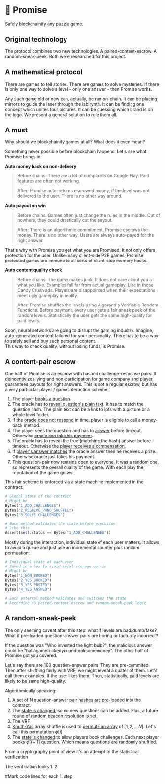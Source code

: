 # 💍 Promise 

Safely blockchainify any puzzle game. 

## Original technology

The protocol combines two new technologies. A paired-content-escrow. A random-sneak-peek. Both were researched for this project.

## A mathematical protocol 

There are games to tell stories. There are games to solve mysteries. If there is only one way to solve a level - only one answer - then Promise works.

Any such game old or new can, actually, be run on-chain. 
It can be placing mirrors to guide the laser through the labirynth. It can be finding one concept which unites four pictures. It can be guessing which brand is on the logo. We present a general solution to rule them all.

## A must
Why should we blockchainify games at all? What does it even mean?

Something never possible before blockchain happens. Let's see what Promise brings in.

**Auto money back on non-delivery** 
> Before chains:
> There are a lot of complaints on Google Play. Paid features are often not working.
>
> After:
> Promise auto-returns escrowed money, if the level was not delivered to the user. There is no other way around. 

**Auto payout on win**
> Before chains:
>  Games often just change the rules in the middle. Out of nowhere, they could drastically cut the payout. 
>
> After:
> There is an algorithmic commitment. Promise escrows the money. There is no other way. Users are always auto-payed for the right answer. 

That's why with Promise you get what you are Promised. It not only offers protection for the user. 
Unlike many client-side P2E games, Promise protected games are immune to all sorts of client-side memory hacks.

**Auto content quality check**
> Before chains:
> The game makes junk. It does not care about you a what you like. Examples fall far from actual gameplay. Like in those Candy Crush ads.
> Players are disappointed when their expectations meet ugly gameplay in reality.
>
> After:
> Promise shuffles the levels using Algorand's Verifiable Random Functions. Before payment, every user gets a fair sneak peek of the random levels. 
> Statistically the user gets the same high-quality for paid levels.

Soon, neural networks are going to disrupt the gaming industry. Imagine, auto-generated content tailored for your personality. There has to be a way to safely sell and buy such personal content.  
This way to check quality, without losing funds, is Promise.

## A content-pair escrow
<!-- Click the link to see a demo game protected by Promise.

From a technical point of view Promise is a gaming escrow. First, it guarantees payout/decincentivizes any fraud. Second, it makes sure 
the content quality is the same as Promised by examples. How can a machine feel the quality? Actually, it can't. But, the user might get a fair sneak peek to decide.
Promise provides random examples of levels before the user pays. The levels are randomly shuffled. So, if the user loved those examples, most likely 
paid ones will be enjoyable as well. 

Which seems important in the age of neural net autogenerated content. Imagine that each person 
receives his own personal generated level. There has to be a way to safely sell and buy personal levels. This way is Promise. -->

One half of Promise is an escrow with hashed challenge-response pairs. It deincentivizes lying and non-participation for game company and player, guarantees payouts for right answers. This is not a regular escrow, but has a very particular player / game interaction scheme:

1. The player [books a question](https://github.com/arty-arty/promise/blob/fe3d97e3c8fc8835e5f59b93a5c108b96d82adbd/contract/contract.py#L242).
2. The oracle has to [reveal question's plain text](https://github.com/arty-arty/promise/blob/fe3d97e3c8fc8835e5f59b93a5c108b96d82adbd/contract/contract.py#L267). It has to match the question hash. The plain text can be a link to ipfs with a picture or a whole level folder.
3. If the [oracle does not respond](https://github.com/arty-arty/promise/blob/fe3d97e3c8fc8835e5f59b93a5c108b96d82adbd/contract/contract.py#L293) in time, player is eligible to call a money-back method.
4. The player sees the question and has to [answer](https://github.com/arty-arty/promise/blob/fe3d97e3c8fc8835e5f59b93a5c108b96d82adbd/contract/contract.py#L307) before timeout. Otherwise [oracle can take his payment](https://github.com/arty-arty/promise/blob/fe3d97e3c8fc8835e5f59b93a5c108b96d82adbd/contract/contract.py#L355).
5. The oracle has to reveal the true (matching the hash) answer before timeout. Otherwise the [player receives a compensation](https://github.com/arty-arty/promise/blob/fe3d97e3c8fc8835e5f59b93a5c108b96d82adbd/contract/contract.py#L361).
6. If [player's answer matched](https://github.com/arty-arty/promise/blob/fe3d97e3c8fc8835e5f59b93a5c108b96d82adbd/contract/contract.py#L350) the oracle answer then he receives a prize. Otherwise oracle just takes his payment. 
7. This question-pair now remains open to everyone. It was a random one, so represents the overall quality of the game. With each play the reputation of the game grows.

This fair scheme is enforced via a state machine implemented in the contract:

```python
# Global state of the contract
# Might be 
Bytes("1_ADD_CHALLENGES")
Bytes("2_RESOLVE_PRNG_SHUFFLE")
Bytes("3_SOLVE_CHALLENGES")

# Each method validates the state before execution
# Like this
Assert(self.status == Bytes("1_ADD_CHALLENGES"))
```

Mostly during the interaction, individual state of each user matters. It allows to avoid a queue and just use an incremental counter plus random permuation:

```python
# Individual state of each user 
# Saved in a box to avoid local storage opt-in
# Might be 
Bytes("1_NON_BOOKED")
Bytes("2_YES_BOOKED")
Bytes("3_YES_POSTED")
Bytes("4_YES_ANSWED")

# Each external method validates and switches the state
# According to paired-content-escrow and random-sneak-peek logic
```

## A random-sneak-peek

The only seeming caveat after this step: what if levels are bad/dumb/fake? What if pre-loaded question-answer pairs are boring or factually incorrect? 

If the question was "Who invented the light bulb?", the malicious answer could be "hahagametrickedyouandtooksomemoney". The other half of Promise got you covered.

Let's say there are 100 question-answer pairs. They are pre-commited. Then after shuffling fairly with VRF, we might reveal a quater of them. Let's call them examples. If the user likes them. Then, statistically, paid levels are likely to be same high-quality.

Algorithmically speaking:
1. A set of N question-answer [pair hashes are pre-loaded](https://github.com/arty-arty/promise/blob/fe3d97e3c8fc8835e5f59b93a5c108b96d82adbd/contract/contract.py#L109) into the contract.
2. The [state is changed](https://github.com/arty-arty/promise/blob/fe3d97e3c8fc8835e5f59b93a5c108b96d82adbd/contract/contract.py#L121), so no new questions can be added. Plus, a future [round of random beacon resolution](https://github.com/arty-arty/promise/blob/fe3d97e3c8fc8835e5f59b93a5c108b96d82adbd/contract/contract.py#L125) is set. 
3. The VRF
4. [Knuth-Yao](https://github.com/arty-arty/promise/blob/fe3d97e3c8fc8835e5f59b93a5c108b96d82adbd/contract/contract.py#L138) array shuffle is used to [permute an array](https://github.com/arty-arty/promise/blob/fe3d97e3c8fc8835e5f59b93a5c108b96d82adbd/contract/contract.py#L207) of $[1, 2, .., N]$. Let's call this permutation $\phi[i]$
5. The [state is changed](https://github.com/arty-arty/promise/blob/fe3d97e3c8fc8835e5f59b93a5c108b96d82adbd/contract/contract.py#L232) to allow players book challenges. Each next player books $\phi[i + 1]$ question. Which means questions are randomly shuffled.

From a cryptography point of view it's an attempt to 
the statistical verification

The verification looks
1.
2.

#Mark code lines for each 1. step 


